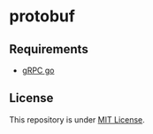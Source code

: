 # protobuf

## Requirements

- [gRPC go](https://grpc.io/docs/protoc-installation/)

## License

This repository is under [MIT License](./LICENSE).
